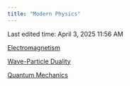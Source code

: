 ```yaml
---
title: "Modern Physics"
---
```

Last edited time: April 3, 2025 11:56 AM

[Electromagnetism](Modern%20Physics/Electromagnetism.md)

[Wave-Particle Duality](Modern%20Physics/Wave-Particle%20Duality.md)

[Quantum Mechanics](Modern%20Physics/Quantum%20Mechanics.md)
